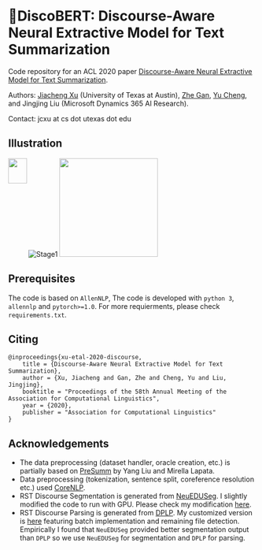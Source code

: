 # :dancer:DiscoBERT: Discourse-Aware Neural Extractive Model for Text Summarization
Code repository for an ACL 2020 paper [Discourse-Aware Neural Extractive Model for Text Summarization](https://arxiv.org/abs/1910.14142). 

Authors: [Jiacheng Xu](http://www.cs.utexas.edu/~jcxu/) (University of Texas at Austin), [Zhe Gan](https://zhegan27.github.io), [Yu Cheng](https://sites.google.com/site/chengyu05/home), and Jingjing Liu (Microsoft Dynamics 365 AI Research).

Contact: jcxu at cs dot utexas dot edu

## Illustration

![Stage1](http://www.cs.utexas.edu/~jcxu/material/ACL20/gif1.gif)
<img src="http://www.cs.utexas.edu/~jcxu/material/ACL20/gif1.gif" width="200">
<a href="url"><img src="http://www.cs.utexas.edu/~jcxu/material/ACL20/gif1.gif" align="left" height="51" width="38" ></a>




## Prerequisites

The code is based on `AllenNLP`, The code is developed with `python 3`, `allennlp` and `pytorch>=1.0`. For more requierments, please check `requirements.txt`.

## Citing
```
@inproceedings{xu-etal-2020-discourse,
    title = {Discourse-Aware Neural Extractive Model for Text Summarization},
    author = {Xu, Jiacheng and Gan, Zhe and Cheng, Yu and Liu, Jingjing},
    booktitle = "Proceedings of the 58th Annual Meeting of the Association for Computational Linguistics",
    year = {2020},
    publisher = "Association for Computational Linguistics"
}
```

## Acknowledgements
* The data preprocessing (dataset handler, oracle creation, etc.) is partially based on [PreSumm](https://github.com/nlpyang/PreSumm) by Yang Liu and Mirella Lapata.
* Data preprocessing (tokenization, sentence split, coreference resolution etc.) used [CoreNLP](https://stanfordnlp.github.io/CoreNLP/). 
* RST Discourse Segmentation is generated from [NeuEDUSeg](https://github.com/PKU-TANGENT/NeuralEDUSeg). I slightly modified the code to run with GPU. Please check my modification [here](https://github.com/jiacheng-xu/NeuralEDUSeg).
* RST Discourse Parsing is generated from [DPLP](https://github.com/jiyfeng/DPLP). My customized version is [here](https://github.com/jiacheng-xu/DPLP) featuring batch implementation and remaining file detection. 
Empirically I found that `NeuEDUSeg` provided better segmentation output than `DPLP` so we use `NeuEDUSeg` for segmentation and `DPLP` for parsing.  